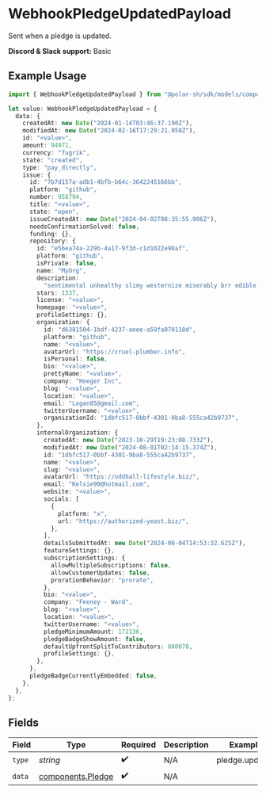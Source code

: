 # WebhookPledgeUpdatedPayload

Sent when a pledge is updated.

**Discord & Slack support:** Basic

## Example Usage

```typescript
import { WebhookPledgeUpdatedPayload } from "@polar-sh/sdk/models/components/webhookpledgeupdatedpayload.js";

let value: WebhookPledgeUpdatedPayload = {
  data: {
    createdAt: new Date("2024-01-14T03:46:37.190Z"),
    modifiedAt: new Date("2024-02-16T17:29:21.058Z"),
    id: "<value>",
    amount: 94971,
    currency: "Tugrik",
    state: "created",
    type: "pay_directly",
    issue: {
      id: "7b7d157a-adb1-4bfb-b64c-3642245166bb",
      platform: "github",
      number: 958794,
      title: "<value>",
      state: "open",
      issueCreatedAt: new Date("2024-04-02T08:35:55.906Z"),
      needsConfirmationSolved: false,
      funding: {},
      repository: {
        id: "e56ea74a-229b-4a17-9f3d-c1d1022e90af",
        platform: "github",
        isPrivate: false,
        name: "MyOrg",
        description:
          "sentimental unhealthy slimy westernize miserably brr edible flu",
        stars: 1337,
        license: "<value>",
        homepage: "<value>",
        profileSettings: {},
        organization: {
          id: "d6381504-1bdf-4237-aeee-a59fa070118d",
          platform: "github",
          name: "<value>",
          avatarUrl: "https://cruel-plumber.info",
          isPersonal: false,
          bio: "<value>",
          prettyName: "<value>",
          company: "Hoeger Inc",
          blog: "<value>",
          location: "<value>",
          email: "Logan85@gmail.com",
          twitterUsername: "<value>",
          organizationId: "1dbfc517-0bbf-4301-9ba8-555ca42b9737",
        },
        internalOrganization: {
          createdAt: new Date("2023-10-29T19:23:08.733Z"),
          modifiedAt: new Date("2024-08-01T02:14:15.374Z"),
          id: "1dbfc517-0bbf-4301-9ba8-555ca42b9737",
          name: "<value>",
          slug: "<value>",
          avatarUrl: "https://oddball-lifestyle.biz/",
          email: "Kelsie90@hotmail.com",
          website: "<value>",
          socials: [
            {
              platform: "x",
              url: "https://authorized-yeast.biz/",
            },
          ],
          detailsSubmittedAt: new Date("2024-06-04T14:53:32.625Z"),
          featureSettings: {},
          subscriptionSettings: {
            allowMultipleSubscriptions: false,
            allowCustomerUpdates: false,
            prorationBehavior: "prorate",
          },
          bio: "<value>",
          company: "Feeney - Ward",
          blog: "<value>",
          location: "<value>",
          twitterUsername: "<value>",
          pledgeMinimumAmount: 172136,
          pledgeBadgeShowAmount: false,
          defaultUpfrontSplitToContributors: 880078,
          profileSettings: {},
        },
      },
      pledgeBadgeCurrentlyEmbedded: false,
    },
  },
};
```

## Fields

| Field                                                  | Type                                                   | Required                                               | Description                                            | Example                                                |
| ------------------------------------------------------ | ------------------------------------------------------ | ------------------------------------------------------ | ------------------------------------------------------ | ------------------------------------------------------ |
| `type`                                                 | *string*                                               | :heavy_check_mark:                                     | N/A                                                    | pledge.updated                                         |
| `data`                                                 | [components.Pledge](../../models/components/pledge.md) | :heavy_check_mark:                                     | N/A                                                    |                                                        |